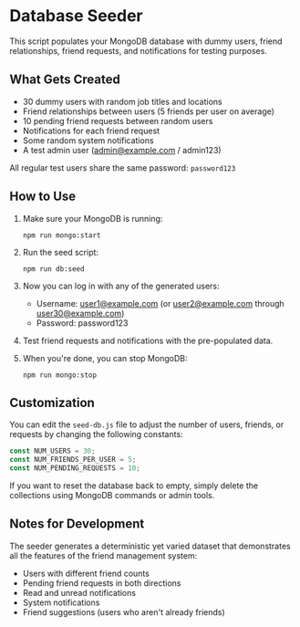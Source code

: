 # Database Seeder

This script populates your MongoDB database with dummy users, friend relationships, friend requests, and notifications for testing purposes.

## What Gets Created

-   30 dummy users with random job titles and locations
-   Friend relationships between users (5 friends per user on average)
-   10 pending friend requests between random users
-   Notifications for each friend request
-   Some random system notifications
-   A test admin user (admin@example.com / admin123)

All regular test users share the same password: `password123`

## How to Use

1. Make sure your MongoDB is running:

    ```
    npm run mongo:start
    ```

2. Run the seed script:

    ```
    npm run db:seed
    ```

3. Now you can log in with any of the generated users:

    - Username: user1@example.com (or user2@example.com through user30@example.com)
    - Password: password123

4. Test friend requests and notifications with the pre-populated data.

5. When you're done, you can stop MongoDB:
    ```
    npm run mongo:stop
    ```

## Customization

You can edit the `seed-db.js` file to adjust the number of users, friends, or requests by changing the following constants:

```js
const NUM_USERS = 30;
const NUM_FRIENDS_PER_USER = 5;
const NUM_PENDING_REQUESTS = 10;
```

If you want to reset the database back to empty, simply delete the collections using MongoDB commands or admin tools.

## Notes for Development

The seeder generates a deterministic yet varied dataset that demonstrates all the features of the friend management system:

-   Users with different friend counts
-   Pending friend requests in both directions
-   Read and unread notifications
-   System notifications
-   Friend suggestions (users who aren't already friends)
